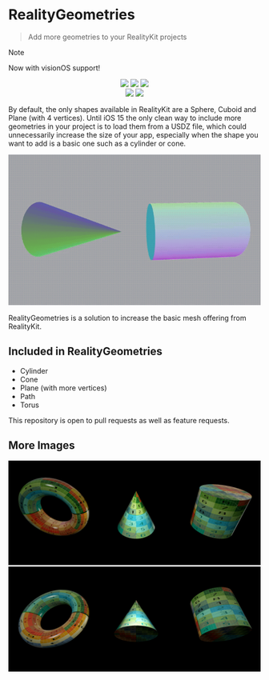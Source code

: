 # RealityGeometries

> Add more geometries to your RealityKit projects

> [!NOTE]
> Now with visionOS support!

<p align="center">
  <img src="https://github.com/maxxfrazer/RealityGeometries/workflows/swiftlint/badge.svg"/>
  <img src="https://github.com/maxxfrazer/RealityGeometries/workflows/build/badge.svg"/>
  <img src="https://img.shields.io/github/license/maxxfrazer/RealityGeometries"/><br/>
  <img src="https://img.shields.io/endpoint?url=https%3A%2F%2Fswiftpackageindex.com%2Fapi%2Fpackages%2Fmaxxfrazer%2FRealityGeometries%2Fbadge%3Ftype%3Dswift-versions"/>
  <img src="https://img.shields.io/endpoint?url=https%3A%2F%2Fswiftpackageindex.com%2Fapi%2Fpackages%2Fmaxxfrazer%2FRealityGeometries%2Fbadge%3Ftype%3Dplatforms"/>
</p>

By default, the only shapes available in RealityKit are a Sphere, Cuboid and Plane (with 4 vertices). Until iOS 15 the only clean way to include more geometries in your project is to load them from a USDZ file, which could unnecessarily increase the size of your app, especially when the shape you want to add is a basic one such as a cylinder or cone.

<p align="center">
  <img src="media/Cylinder_Cone_Normals.gif"/>
</p>

RealityGeometries is a solution to increase the basic mesh offering from RealityKit.

## Included in RealityGeometries
- Cylinder
- Cone
- Plane (with more vertices)
- Path
- Torus

This repository is open to pull requests as well as feature requests.

## More Images

<p align="center">
  <img src="media/Torus_Cone_Cylinder_above.png"/>
  <img src="media/Torus_Cone_Cylinder_below.png"/>
</p>